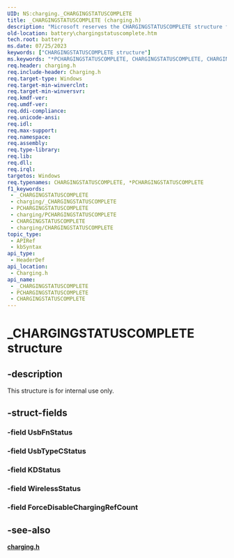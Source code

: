 ```yaml
---
UID: NS:charging._CHARGINGSTATUSCOMPLETE
title: _CHARGINGSTATUSCOMPLETE (charging.h)
description: "Microsoft reserves the CHARGINGSTATUSCOMPLETE structure for internal use only. Don't use this structure in your code."
old-location: battery\chargingstatuscomplete.htm
tech.root: battery
ms.date: 07/25/2023
keywords: ["CHARGINGSTATUSCOMPLETE structure"]
ms.keywords: "*PCHARGINGSTATUSCOMPLETE, CHARGINGSTATUSCOMPLETE, CHARGINGSTATUSCOMPLETE structure [Battery Devices], _CHARGINGSTATUSCOMPLETE, battery.chargingstatuscomplete, charging/BATTERY_INFORMATION"
req.header: charging.h
req.include-header: Charging.h
req.target-type: Windows
req.target-min-winverclnt: 
req.target-min-winversvr: 
req.kmdf-ver: 
req.umdf-ver: 
req.ddi-compliance: 
req.unicode-ansi: 
req.idl: 
req.max-support: 
req.namespace: 
req.assembly: 
req.type-library: 
req.lib: 
req.dll: 
req.irql: 
targetos: Windows
req.typenames: CHARGINGSTATUSCOMPLETE, *PCHARGINGSTATUSCOMPLETE
f1_keywords:
 - _CHARGINGSTATUSCOMPLETE
 - charging/_CHARGINGSTATUSCOMPLETE
 - PCHARGINGSTATUSCOMPLETE
 - charging/PCHARGINGSTATUSCOMPLETE
 - CHARGINGSTATUSCOMPLETE
 - charging/CHARGINGSTATUSCOMPLETE
topic_type:
 - APIRef
 - kbSyntax
api_type:
 - HeaderDef
api_location:
 - Charging.h
api_name:
 - _CHARGINGSTATUSCOMPLETE
 - PCHARGINGSTATUSCOMPLETE
 - CHARGINGSTATUSCOMPLETE
---
```


# _CHARGINGSTATUSCOMPLETE structure

## -description

This structure is for internal use only.

## -struct-fields

### -field UsbFnStatus

### -field UsbTypeCStatus

### -field KDStatus

### -field WirelessStatus

### -field ForceDisableChargingRefCount

## -see-also

[**charging.h**](index.md)